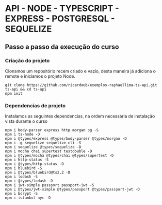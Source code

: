 # API - NODE - TYPESCRIPT - EXPRESS - POSTGRESQL - SEQUELIZE

## Passo a passo da execução do curso
### Criação do projeto
Clonamos um repositório recem criado e vazio, desta maneira já adiciona o remote e iniciamos o projeto Node.
```
git clone https://github.com/ricardoub/exemplos-raphaellima-ts-api.git ts-api && cd ts-api
npm init
```

### Dependencias de projeto
Instalamos as seguintes dependencias, na ordem necessária de instalação vista durante o curso
```
npm i body-parser express http morgan pg -S
npm i ts-node -D
npm i @types/express @types/body-parser @types/morgan -D
npm i -g sequelize sequelize-cli -S
npm i sequelize @types/sequelize -D
npm i mocha chai supertest testdouble -D
npm i @types/mocha @types/chai @types/supertest -D
npm i http-status -S
npm i @types/http-status -D
npm i bluebird -S
npm i @types/bluebird@ts2.2 -D
npm i lodash -S
npm i @types/lodash -D
npm i jwt-simple passport passport-jwt -S
npm i @types/jwt-simple @types/passport @types/passport-jwt -D
npm i bcrypt -S
npm i istanbul nyc -D
```
